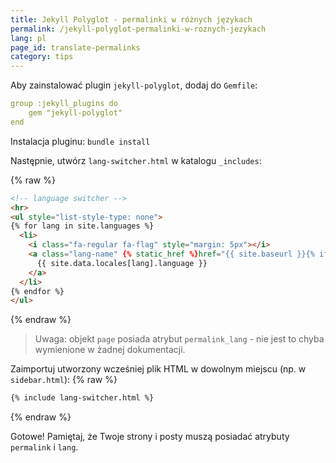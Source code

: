 ```yaml
---
title: Jekyll Polyglot - permalinki w różnych językach
permalink: /jekyll-polyglot-permalinki-w-roznych-jezykach
lang: pl
page_id: translate-permalinks
category: tips
---
```

Aby zainstalować plugin `jekyll-polyglot`, dodaj do `Gemfile`:

```yaml
group :jekyll_plugins do
    gem "jekyll-polyglot"
end
```

Instalacja pluginu: `bundle install`

Następnie, utwórz `lang-switcher.html` w katalogu `_includes`:

{% raw %}
```html
<!-- language switcher -->
<hr>
<ul style="list-style-type: none">
{% for lang in site.languages %}
  <li>
    <i class="fa-regular fa-flag" style="margin: 5px"></i> 
    <a class="lang-name" {% static_href %}href="{{ site.baseurl }}{% if lang != site.default_lang %}/{{lang}}{% endif %}{{ page.permalink_lang[lang] | default: '/' }}"{% endstatic_href %}>
      {{ site.data.locales[lang].language }}
    </a>
  </li>
{% endfor %}
</ul>
```
{% endraw %}

> Uwaga: objekt `page` posiada atrybut `permalink_lang` - nie jest to chyba wymienione w żadnej dokumentacji.

Zaimportuj utworzony wcześniej plik HTML w dowolnym miejscu (np. w `sidebar.html`):
{% raw %}
```html
{% include lang-switcher.html %}
```
{% endraw %}

Gotowe! Pamiętaj, że Twoje strony i posty muszą posiadać atrybuty `permalink` i `lang`.